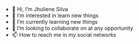 - 👋 Hi, I’m Jhuliene Silva
- 👀 I’m interested in learn new things
- 🌱 I’m currently learning new things
- 💞️ I’m looking to collaborate on at any opportunity
- 📫 How to reach me in my social networks

<!---
JhulySilva/JhulySilva is a ✨ special ✨ repository because its `README.md` (this file) appears on your GitHub profile.
You can click the Preview link to take a look at your changes.
--->
